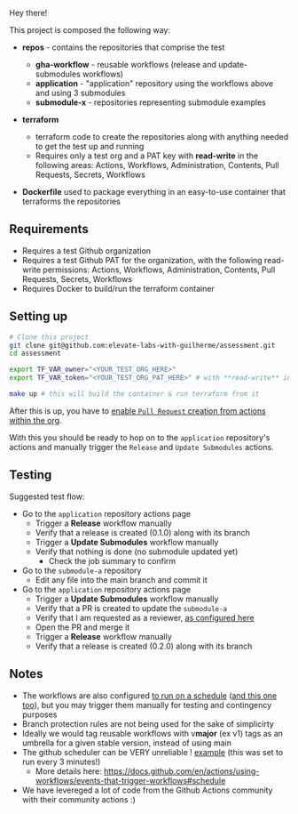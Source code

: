 Hey there!

This project is composed the following way:

- **repos** - contains the repositories that comprise the test
  - **gha-workflow** - reusable workflows (release and update-submodules workflows)
  - **application** - "application" repository using the workflows above and using 3 submodules
  - **submodule-x** - repositories representing submodule examples

- **terraform** 
  - terraform code to create the repositories along with anything needed to get the test up and running
  - Requires only a test org and a PAT key with **read-write** in the following areas: Actions, Workflows, Administration, Contents, Pull Requests, Secrets, Workflows

- **Dockerfile** used to package everything in an easy-to-use container that terraforms the repositories

## Requirements

- Requires a test Github organization
- Requires a test Github PAT for the organization, with the following read-write permissions: Actions, Workflows, Administration, Contents, Pull Requests, Secrets, Workflows
- Requires Docker to build/run the terraform container

## Setting up 

```bash
# Clone this project
git clone git@github.com:elevate-labs-with-guilherme/assessment.git
cd assessment

export TF_VAR_owner="<YOUR_TEST_ORG_HERE>"
export TF_VAR_token="<YOUR_TEST_ORG_PAT_HERE>" # with **read-write** in the following areas: Actions, Workflows, Administration, Contents, Pull Requests, Secrets, Workflows

make up # this will build the container & run terraform from it
```

After this is up, you have to [enable `Pull Request` creation from actions within the org](pull-request-config.png).

With this you should be ready to hop on to the `application` repository's actions and manually trigger the `Release` and `Update Submodules` actions.

## Testing

Suggested test flow:

- Go to the `application` repository actions page
  - Trigger a **Release** workflow manually
  - Verify that a release is created (0.1.0) along with its branch
  - Trigger a **Update Submodules** workflow manually
  - Verify that nothing is done (no submodule updated yet)
    - Check the job summary to confirm
- Go to the `submodule-a` repository
  - Edit any file into the main branch and commit it
- Go to the `application` repository actions page
  - Trigger a **Update Submodules** workflow manually
  - Verify that a PR is created to update the `submodule-a`
  - Verify that I am requested as a reviewer, [as configured here](https://github.com/elevate-labs-with-guilherme/assessment/blob/main/repos/application/.github/workflows/update-submodules.yaml#L19)
  - Open the PR and merge it
  - Trigger a **Release** workflow manually
  - Verify that a release is created (0.2.0) along with its branch


## Notes

- The workflows are also configured [to run on a schedule](https://github.com/elevate-labs-with-guilherme/assessment/blob/24c191b4ae52bb0700c27e95fdef566f09aeacba/repos/application/.github/workflows/update-submodules.yaml#L7C9-L7C36) ([and this one too](https://github.com/elevate-labs-with-guilherme/assessment/blob/24c191b4ae52bb0700c27e95fdef566f09aeacba/repos/application/.github/workflows/release.yaml#L7)), but you may trigger them manually for testing and contingency purposes
- Branch protection rules are not being used for the sake of simplicirty
- Ideally we would tag reusable workflows with v**major** (ex v1) tags as an umbrella for a given stable version, instead of using main
- The github scheduler can be VERY unreliable ! [example](github-actions-schedule-example.png) (this was set to run every 3 minutes!)
  - More details here: https://docs.github.com/en/actions/using-workflows/events-that-trigger-workflows#schedule
- We have levereged a lot of code from the Github Actions community with their community actions :)